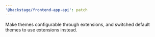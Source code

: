 ```yaml
---
'@backstage/frontend-app-api': patch
---
```


Make themes configurable through extensions, and switched default themes to use extensions instead.
